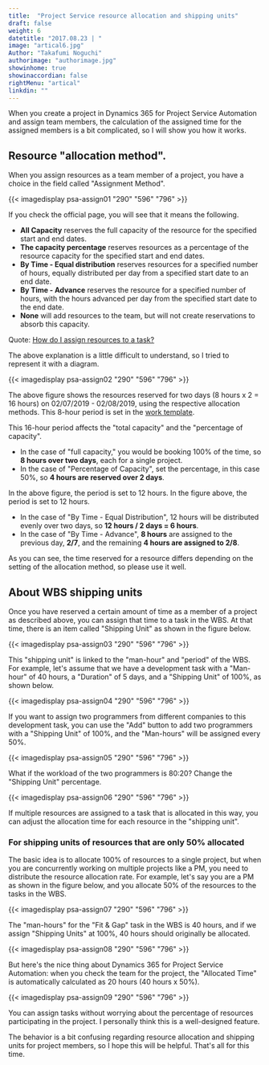 ```yaml
---
title:  "Project Service resource allocation and shipping units"
draft: false
weight: 6
datetitle: "2017.08.23 | "
image: "artical6.jpg"
Author: "Takafumi Noguchi"
authorimage: "authorimage.jpg"
showinhome: true
showinaccordian: false
rightMenu: "artical"
linkdin: ""
---
```

<!-- Intro  -->
When you create a project in Dynamics 365 for Project Service Automation and assign team members, the calculation of the assigned time for the assigned members is a bit complicated, so I will show you how it works.

## Resource "allocation method".
When you assign resources as a team member of a project, you have a choice in the field called "Assignment Method".
<!-- Image= psa-assign01.png -->
{{< imagedisplay psa-assign01 "290" "596" "796" >}}

If you check the official page, you will see that it means the following.

<!-- Quate box -->
* **All Capacity** reserves the full capacity of the resource for the specified start and end dates.
* **The capacity percentage** reserves resources as a percentage of the resource capacity for the specified start and end dates.
* **By Time - Equal distribution** reserves resources for a specified number of hours, equally distributed per day from a specified start date to an end date.
* **By Time - Advance** reserves the resource for a specified number of hours, with the hours advanced per day from the specified start date to the end date.
* **None** will add resources to the team, but will not create reservations to absorb this capacity.


Quote: [How do I assign resources to a task?](https://docs.microsoft.com/ja-jp/dynamics365/project-operations/psa/FAQ-assign-resources-to-tasks)

The above explanation is a little difficult to understand, so I tried to represent it with a diagram.
<!-- Image= psa-assign02.png -->
{{< imagedisplay psa-assign02 "290" "596" "796" >}}

The above figure shows the resources reserved for two days (8 hours x 2 = 16 hours) on 02/07/2019 - 02/08/2019, using the respective allocation methods. This 8-hour period is set in the [work template]().

This 16-hour period affects the "total capacity" and the "percentage of capacity".
  * In the case of "full capacity," you would be booking 100% of the time, so **8 hours over two days**, each for a single project.
  * In the case of "Percentage of Capacity", set the percentage, in this case 50%, so **4 hours are reserved over 2 days**.

In the above figure, the period is set to 12 hours. In the figure above, the period is set to 12 hours.
  * In the case of "By Time - Equal Distribution", 12 hours will be distributed evenly over two days, so **12 hours / 2 days = 6 hours**.
  * In the case of "By Time - Advance", **8 hours** are assigned to the previous day, **2/7**, and the remaining **4 hours are assigned to 2/8**.

As you can see, the time reserved for a resource differs depending on the setting of the allocation method, so please use it well.

## About WBS shipping units
Once you have reserved a certain amount of time as a member of a project as described above, you can assign that time to a task in the WBS. At that time, there is an item called "Shipping Unit" as shown in the figure below.
<!-- Image= psa-assign03.png -->
{{< imagedisplay psa-assign03 "290" "596" "796" >}}

This "shipping unit" is linked to the "man-hour" and "period" of the WBS. For example, let's assume that we have a development task with a "Man-hour" of 40 hours, a "Duration" of 5 days, and a "Shipping Unit" of 100%, as shown below.
<!-- Image= psa-assign04.png -->
{{< imagedisplay psa-assign04 "290" "596" "796" >}}

If you want to assign two programmers from different companies to this development task, you can use the "Add" button to add two programmers with a "Shipping Unit" of 100%, and the "Man-hours" will be assigned every 50%.
<!-- Image= psa-assign05.png -->
{{< imagedisplay psa-assign05 "290" "596" "796" >}}

What if the workload of the two programmers is 80:20? Change the "Shipping Unit" percentage.
<!-- Image= psa-assign06.png -->
{{< imagedisplay psa-assign06 "290" "596" "796" >}}

If multiple resources are assigned to a task that is allocated in this way, you can adjust the allocation time for each resource in the "shipping unit".

### For shipping units of resources that are only 50% allocated
The basic idea is to allocate 100% of resources to a single project, but when you are concurrently working on multiple projects like a PM, you need to distribute the resource allocation rate. For example, let's say you are a PM as shown in the figure below, and you allocate 50% of the resources to the tasks in the WBS.
<!-- Image= psa-assign07.png -->
{{< imagedisplay psa-assign07 "290" "596" "796" >}}

The "man-hours" for the "Fit & Gap" task in the WBS is 40 hours, and if we assign "Shipping Units" at 100%, 40 hours should originally be allocated.
<!-- Image= psa-assign08.png -->
{{< imagedisplay psa-assign08 "290" "596" "796" >}}

But here's the nice thing about Dynamics 365 for Project Service Automation: when you check the team for the project, the "Allocated Time" is automatically calculated as 20 hours (40 hours x 50%).
<!-- Image= psa-assign09.png -->
{{< imagedisplay psa-assign09 "290" "596" "796" >}}

You can assign tasks without worrying about the percentage of resources participating in the project. I personally think this is a well-designed feature.

The behavior is a bit confusing regarding resource allocation and shipping units for project members, so I hope this will be helpful. That's all for this time.     
&nbsp;